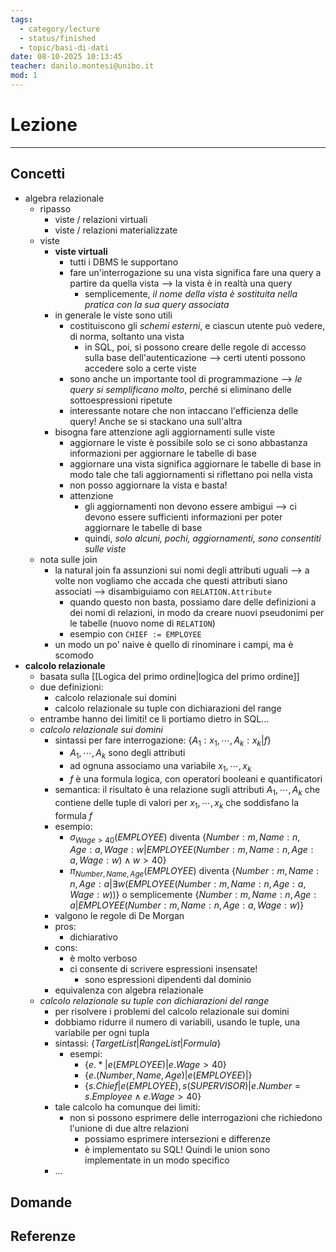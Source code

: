 ```yaml
---
tags:
  - category/lecture
  - status/finished
  - topic/basi-di-dati
date: 08-10-2025 10:13:45
teacher: danilo.montesi@unibo.it
mod: 1
---
```

# Lezione
---
## Concetti
- algebra relazionale
	- ripasso
		- viste / relazioni virtuali
		- viste / relazioni materializzate
	- viste
		- **viste virtuali**
			- tutti i DBMS le supportano
			- fare un'interrogazione su una vista significa fare una query a partire da quella vista --> la vista è in realtà una query
				- semplicemente, _il nome della vista è sostituita nella pratica con la sua query associata_
		- in generale le viste sono utili
			- costituiscono gli _schemi esterni_, e ciascun utente può vedere, di norma, soltanto una vista
				- in SQL, poi, si possono creare delle regole di accesso sulla base dell'autenticazione --> certi utenti possono accedere solo a certe viste
			- sono anche un importante tool di programmazione --> _le query si semplificano molto_, perché si eliminano delle sottoespressioni ripetute
			- interessante notare che non intaccano l'efficienza delle query! Anche se si stackano una sull'altra
		- bisogna fare attenzione agli aggiornamenti sulle viste
			- aggiornare le viste è possibile solo se ci sono abbastanza informazioni per aggiornare le tabelle di base
			- aggiornare una vista significa aggiornare le tabelle di base in modo tale che tali aggiornamenti si riflettano poi nella vista
			- non posso aggiornare la vista e basta!
			- attenzione
				- gli aggiornamenti non devono essere ambigui --> ci devono essere sufficienti informazioni per poter aggiornare le tabelle di base
				- quindi, _solo alcuni, pochi, aggiornamenti, sono consentiti sulle viste_
	- nota sulle join
		- la natural join fa assunzioni sui nomi degli attributi uguali --> a volte non vogliamo che accada che questi attributi siano associati --> disambiguiamo con `RELATION.Attribute`
			- quando questo non basta, possiamo dare delle definizioni a dei nomi di relazioni, in modo da creare nuovi pseudonimi per le tabelle (nuovo nome di `RELATION`)
			- esempio con `CHIEF := EMPLOYEE`
		- un modo un po' naive è quello di rinominare i campi, ma è scomodo
- **calcolo relazionale**
	- basata sulla [[Logica del primo ordine|logica del primo ordine]]
	- due definizioni:
		- calcolo relazionale sui domini
		- calcolo relazionale su tuple con dichiarazioni del range
	- entrambe hanno dei limiti! ce li portiamo dietro in SQL...
	- _calcolo relazionale sui domini_
		- sintassi per fare interrogazione: $\{A_{1}:x_{1}, \cdots, A_{k}:x_{k} | f\}$
			- $A_{1}, \cdots, A_{k}$ sono degli attributi
			- ad ognuna associamo una variabile $x_{1}, \cdots, x_{k}$
			- $f$ è una formula logica, con operatori booleani e quantificatori
		- semantica: il risultato è una relazione sugli attributi $A_{1}, \cdots, A_{k}$ che contiene delle tuple di valori per $x_{1}, \cdots, x_{k}$ che soddisfano la formula $f$
		- esempio:
			- $\sigma_{Wage > 40}(EMPLOYEE)$ diventa $\{Number: m, Name: n, Age: a, Wage: w | EMPLOYEE(Number: m, Name: n, Age: a, Wage: w) \land w > 40\}$
			- $\pi_{Number, Name, Age}(EMPLOYEE)$ diventa $\{Number: m, Name: n, Age: a | \exists w (EMPLOYEE(Number: m, Name: n, Age: a, Wage: w))\}$ o semplicemente $\{Number: m, Name: n, Age: a | EMPLOYEE(Number: m, Name: n, Age: a, Wage: w)\}$
		- valgono le regole di De Morgan
		- pros:
			- dichiarativo
		- cons:
			- è molto verboso
			- ci consente di scrivere espressioni insensate!
				- sono espressioni dipendenti dal dominio
		- equivalenza con algebra relazionale
	- _calcolo relazionale su tuple con dichiarazioni del range_
		- per risolvere i problemi del calcolo relazionale sui domini
		- dobbiamo ridurre il numero di variabili, usando le tuple, una variabile per ogni tupla
		- sintassi: $\{TargetList | RangeList | Formula\}$
			- esempi:
				- $\{e.* | e(EMPLOYEE) | e.Wage > 40\}$
				- $\{e.(Number, Name, Age) | e(EMPLOYEE) |\}$
				- $\{s.Chief | e(EMPLOYEE), s(SUPERVISOR) | e.Number=s.Employee \land e.Wage> 40\}$ 
		- tale calcolo ha comunque dei limiti:
			- non si possono esprimere delle interrogazioni che richiedono l'unione di due altre relazioni
				- possiamo esprimere intersezioni e differenze
				- è implementato su SQL! Quindi le union sono implementate in un modo specifico
		- ...

## Domande

## Referenze
